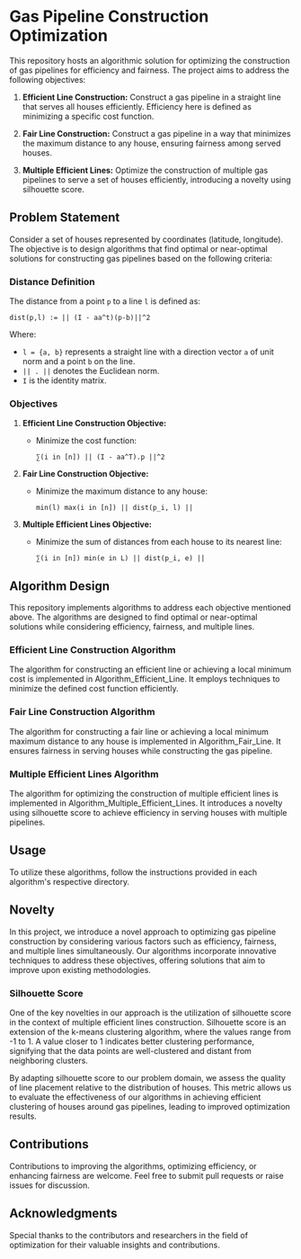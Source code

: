 # Gas Pipeline Construction Optimization

This repository hosts an algorithmic solution for optimizing the construction of gas pipelines for efficiency and fairness. The project aims to address the following objectives:

1. **Efficient Line Construction:** Construct a gas pipeline in a straight line that serves all houses efficiently. Efficiency here is defined as minimizing a specific cost function.
   
2. **Fair Line Construction:** Construct a gas pipeline in a way that minimizes the maximum distance to any house, ensuring fairness among served houses.

3. **Multiple Efficient Lines:** Optimize the construction of multiple gas pipelines to serve a set of houses efficiently, introducing a novelty using silhouette score.

## Problem Statement

Consider a set of houses represented by coordinates (latitude, longitude). The objective is to design algorithms that find optimal or near-optimal solutions for constructing gas pipelines based on the following criteria:

### Distance Definition

The distance from a point `p` to a line `l` is defined as:

```
dist(p,l) := || (I - aa^t)(p-b)||^2
```

Where:
- `l = {a, b}` represents a straight line with a direction vector `a` of unit norm and a point `b` on the line.
- `|| . ||` denotes the Euclidean norm.
- `I` is the identity matrix.

### Objectives

1. **Efficient Line Construction Objective:**
   - Minimize the cost function:
     ```
     ∑(i in [n]) || (I - aa^T).p ||^2
     ```

2. **Fair Line Construction Objective:**
   - Minimize the maximum distance to any house:
     ```
     min(l) max(i in [n]) || dist(p_i, l) ||
     ```

3. **Multiple Efficient Lines Objective:**
   - Minimize the sum of distances from each house to its nearest line:
     ```
     ∑(i in [n]) min(e in L) || dist(p_i, e) ||
     ```

## Algorithm Design

This repository implements algorithms to address each objective mentioned above. The algorithms are designed to find optimal or near-optimal solutions while considering efficiency, fairness, and multiple lines.

### Efficient Line Construction Algorithm

The algorithm for constructing an efficient line or achieving a local minimum cost is implemented in Algorithm_Efficient_Line. It employs techniques to minimize the defined cost function efficiently.

### Fair Line Construction Algorithm

The algorithm for constructing a fair line or achieving a local minimum maximum distance to any house is implemented in Algorithm_Fair_Line. It ensures fairness in serving houses while constructing the gas pipeline.

### Multiple Efficient Lines Algorithm

The algorithm for optimizing the construction of multiple efficient lines is implemented in Algorithm_Multiple_Efficient_Lines. It introduces a novelty using silhouette score to achieve efficiency in serving houses with multiple pipelines.

## Usage

To utilize these algorithms, follow the instructions provided in each algorithm's respective directory.

## Novelty

In this project, we introduce a novel approach to optimizing gas pipeline construction by considering various factors such as efficiency, fairness, and multiple lines simultaneously. Our algorithms incorporate innovative techniques to address these objectives, offering solutions that aim to improve upon existing methodologies.

### Silhouette Score

One of the key novelties in our approach is the utilization of silhouette score in the context of multiple efficient lines construction. Silhouette score is an extension of the k-means clustering algorithm, where the values range from -1 to 1. A value closer to 1 indicates better clustering performance, signifying that the data points are well-clustered and distant from neighboring clusters.

By adapting silhouette score to our problem domain, we assess the quality of line placement relative to the distribution of houses. This metric allows us to evaluate the effectiveness of our algorithms in achieving efficient clustering of houses around gas pipelines, leading to improved optimization results.

## Contributions

Contributions to improving the algorithms, optimizing efficiency, or enhancing fairness are welcome. Feel free to submit pull requests or raise issues for discussion.

## Acknowledgments

Special thanks to the contributors and researchers in the field of optimization for their valuable insights and contributions.
